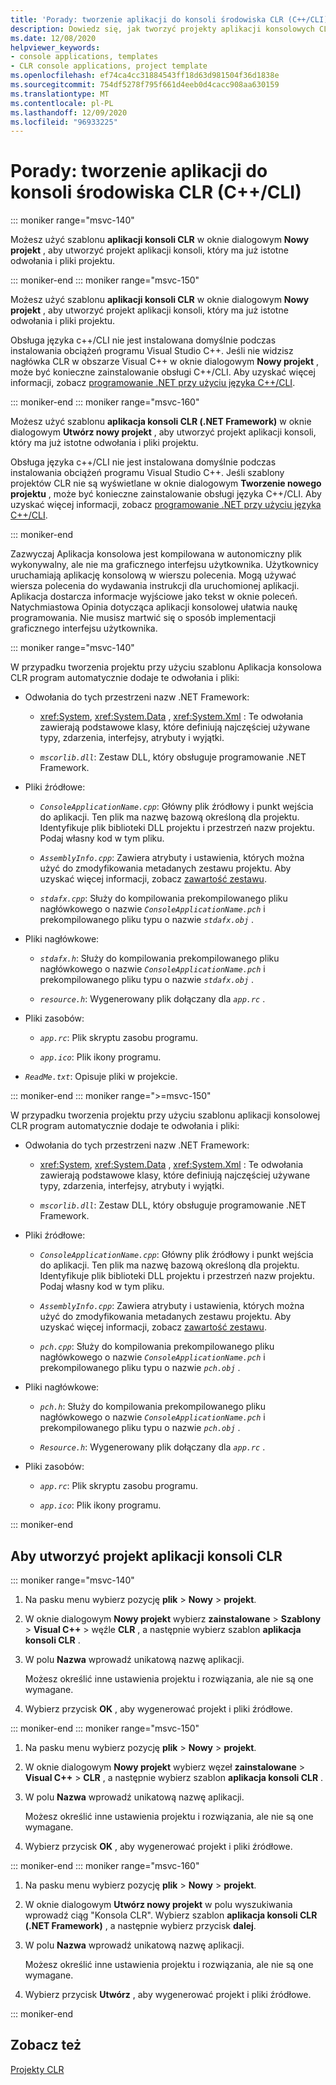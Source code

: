 ```yaml
---
title: 'Porady: tworzenie aplikacji do konsoli środowiska CLR (C++/CLI)'
description: Dowiedz się, jak tworzyć projekty aplikacji konsolowych CLR w celu używania języka C++/CLI w programie Visual Studio.
ms.date: 12/08/2020
helpviewer_keywords:
- console applications, templates
- CLR console applications, project template
ms.openlocfilehash: ef74ca4cc31884543ff18d63d981504f36d1838e
ms.sourcegitcommit: 754df5278f795f661d4eeb0d4cacc908aa630159
ms.translationtype: MT
ms.contentlocale: pl-PL
ms.lasthandoff: 12/09/2020
ms.locfileid: "96933225"
---
```

# <a name="how-to-create-clr-console-applications-ccli"></a>Porady: tworzenie aplikacji do konsoli środowiska CLR (C++/CLI)

::: moniker range="msvc-140"

Możesz użyć szablonu  **aplikacji konsoli CLR** w oknie dialogowym **Nowy projekt** , aby utworzyć projekt aplikacji konsoli, który ma już istotne odwołania i pliki projektu.

::: moniker-end
::: moniker range="msvc-150"

Możesz użyć szablonu **aplikacji konsoli CLR** w oknie dialogowym **Nowy projekt** , aby utworzyć projekt aplikacji konsoli, który ma już istotne odwołania i pliki projektu.

Obsługa języka c++/CLI nie jest instalowana domyślnie podczas instalowania obciążeń programu Visual Studio C++. Jeśli nie widzisz nagłówka CLR w obszarze Visual C++ w oknie dialogowym **Nowy projekt** , może być konieczne zainstalowanie obsługi C++/CLI. Aby uzyskać więcej informacji, zobacz [programowanie .NET przy użyciu języka C++/CLI](../dotnet/dotnet-programming-with-cpp-cli-visual-cpp.md).

::: moniker-end
::: moniker range="msvc-160"

Możesz użyć szablonu **aplikacja konsoli CLR (.NET Framework)** w oknie dialogowym **Utwórz nowy projekt** , aby utworzyć projekt aplikacji konsoli, który ma już istotne odwołania i pliki projektu.

Obsługa języka c++/CLI nie jest instalowana domyślnie podczas instalowania obciążeń programu Visual Studio C++. Jeśli szablony projektów CLR nie są wyświetlane w oknie dialogowym  **Tworzenie nowego projektu** , może być konieczne zainstalowanie obsługi języka C++/CLI. Aby uzyskać więcej informacji, zobacz [programowanie .NET przy użyciu języka C++/CLI](../dotnet/dotnet-programming-with-cpp-cli-visual-cpp.md).

::: moniker-end

Zazwyczaj Aplikacja konsolowa jest kompilowana w autonomiczny plik wykonywalny, ale nie ma graficznego interfejsu użytkownika. Użytkownicy uruchamiają aplikację konsolową w wierszu polecenia. Mogą używać wiersza polecenia do wydawania instrukcji dla uruchomionej aplikacji. Aplikacja dostarcza informacje wyjściowe jako tekst w oknie poleceń. Natychmiastowa Opinia dotycząca aplikacji konsolowej ułatwia naukę programowania. Nie musisz martwić się o sposób implementacji graficznego interfejsu użytkownika.

::: moniker range="msvc-140"

W przypadku tworzenia projektu przy użyciu szablonu Aplikacja konsolowa CLR program automatycznie dodaje te odwołania i pliki:

- Odwołania do tych przestrzeni nazw .NET Framework:

  - <xref:System>, <xref:System.Data> , <xref:System.Xml> : Te odwołania zawierają podstawowe klasy, które definiują najczęściej używane typy, zdarzenia, interfejsy, atrybuty i wyjątki.

  - *`mscorlib.dll`*: Zestaw DLL, który obsługuje programowanie .NET Framework.

- Pliki źródłowe:

  - *`ConsoleApplicationName.cpp`*: Główny plik źródłowy i punkt wejścia do aplikacji. Ten plik ma nazwę bazową określoną dla projektu. Identyfikuje plik biblioteki DLL projektu i przestrzeń nazw projektu. Podaj własny kod w tym pliku.

  - *`AssemblyInfo.cpp`*: Zawiera atrybuty i ustawienia, których można użyć do zmodyfikowania metadanych zestawu projektu. Aby uzyskać więcej informacji, zobacz [zawartość zestawu](/dotnet/framework/app-domains/assembly-contents).

  - *`stdafx.cpp`*: Służy do kompilowania prekompilowanego pliku nagłówkowego o nazwie *`ConsoleApplicationName.pch`* i prekompilowanego pliku typu o nazwie *`stdafx.obj`* .

- Pliki nagłówkowe:

  - *`stdafx.h`*: Służy do kompilowania prekompilowanego pliku nagłówkowego o nazwie *`ConsoleApplicationName.pch`* i prekompilowanego pliku typu o nazwie *`stdafx.obj`* .

  - *`resource.h`*: Wygenerowany plik dołączany dla *`app.rc`* .

- Pliki zasobów:

  - *`app.rc`*: Plik skryptu zasobu programu.

  - *`app.ico`*: Plik ikony programu.

- *`ReadMe.txt`*: Opisuje pliki w projekcie.

::: moniker-end
::: moniker range=">=msvc-150"

W przypadku tworzenia projektu przy użyciu szablonu aplikacji konsolowej CLR program automatycznie dodaje te odwołania i pliki:

- Odwołania do tych przestrzeni nazw .NET Framework:

  - <xref:System>, <xref:System.Data> , <xref:System.Xml> : Te odwołania zawierają podstawowe klasy, które definiują najczęściej używane typy, zdarzenia, interfejsy, atrybuty i wyjątki.

  - *`mscorlib.dll`*: Zestaw DLL, który obsługuje programowanie .NET Framework.

- Pliki źródłowe:

  - *`ConsoleApplicationName.cpp`*: Główny plik źródłowy i punkt wejścia do aplikacji. Ten plik ma nazwę bazową określoną dla projektu. Identyfikuje plik biblioteki DLL projektu i przestrzeń nazw projektu. Podaj własny kod w tym pliku.

  - *`AssemblyInfo.cpp`*: Zawiera atrybuty i ustawienia, których można użyć do zmodyfikowania metadanych zestawu projektu. Aby uzyskać więcej informacji, zobacz [zawartość zestawu](/dotnet/framework/app-domains/assembly-contents).

  - *`pch.cpp`*: Służy do kompilowania prekompilowanego pliku nagłówkowego o nazwie *`ConsoleApplicationName.pch`* i prekompilowanego pliku typu o nazwie *`pch.obj`* .

- Pliki nagłówkowe:

  - *`pch.h`*: Służy do kompilowania prekompilowanego pliku nagłówkowego o nazwie *`ConsoleApplicationName.pch`* i prekompilowanego pliku typu o nazwie *`pch.obj`* .

  - *`Resource.h`*: Wygenerowany plik dołączany dla *`app.rc`* .

- Pliki zasobów:

  - *`app.rc`*: Plik skryptu zasobu programu.

  - *`app.ico`*: Plik ikony programu.

::: moniker-end

## <a name="to-create-a-clr-console-app-project"></a>Aby utworzyć projekt aplikacji konsoli CLR

::: moniker range="msvc-140"

1. Na pasku menu wybierz pozycję **plik** > **Nowy** > **projekt**.

1. W oknie dialogowym **Nowy projekt** wybierz **zainstalowane** > **Szablony** > **Visual C++** > węźle **CLR** , a następnie wybierz szablon **aplikacja konsoli CLR** .

1. W polu **Nazwa** wprowadź unikatową nazwę aplikacji.

   Możesz określić inne ustawienia projektu i rozwiązania, ale nie są one wymagane.

1. Wybierz przycisk **OK** , aby wygenerować projekt i pliki źródłowe.

::: moniker-end
::: moniker range="msvc-150"

1. Na pasku menu wybierz pozycję **plik** > **Nowy** > **projekt**.

1. W oknie dialogowym **Nowy projekt** wybierz węzeł **zainstalowane** > **Visual C++** > **CLR** , a następnie wybierz szablon **aplikacja konsoli CLR** .

1. W polu **Nazwa** wprowadź unikatową nazwę aplikacji.

   Możesz określić inne ustawienia projektu i rozwiązania, ale nie są one wymagane.

1. Wybierz przycisk **OK** , aby wygenerować projekt i pliki źródłowe.

::: moniker-end
::: moniker range="msvc-160"

1. Na pasku menu wybierz pozycję **plik** > **Nowy** > **projekt**.

1. W oknie dialogowym **Utwórz nowy projekt** w polu wyszukiwania wprowadź ciąg "Konsola CLR". Wybierz szablon **aplikacja konsoli CLR (.NET Framework)** , a następnie wybierz przycisk **dalej**.

1. W polu **Nazwa** wprowadź unikatową nazwę aplikacji.

   Możesz określić inne ustawienia projektu i rozwiązania, ale nie są one wymagane.

1. Wybierz przycisk **Utwórz** , aby wygenerować projekt i pliki źródłowe.

::: moniker-end

## <a name="see-also"></a>Zobacz też

[Projekty CLR](../build/reference/files-created-for-clr-projects.md)
